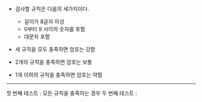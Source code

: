 -  검사할 규칙은 다음의 세가지이다.
    - 길이가 8글자 이상
    - 0부터 9 사이의 숫자를 포함
    - 대문자 포함
    
- 세 규칙을 모두 충족하면 암호는 강함
- 2개의 규칙을 충족하면 암호는 보통
- 1개 이하의 규칙을 충족하면 암호는 약함

--- 

첫 번째 테스트 : 모든 규칙을 충족하는 경우
두 번째 테스트 : 